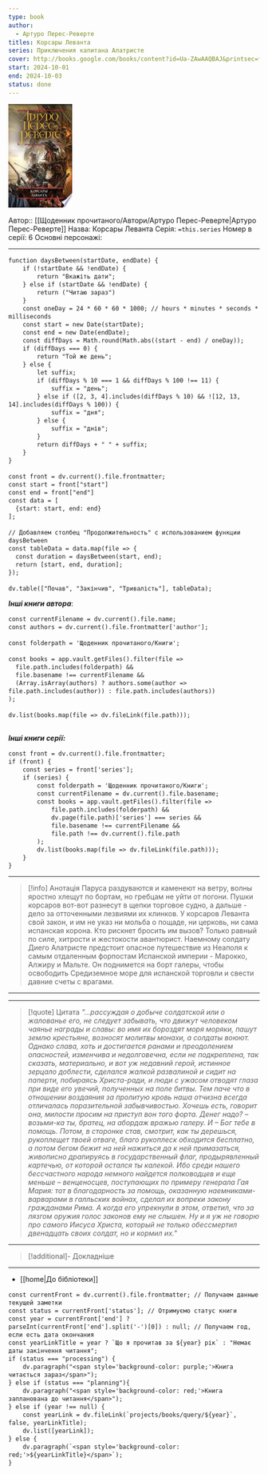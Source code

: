 ```yaml
---
type: book
author:
  - Артуро Перес-Реверте
titles: Корсары Леванта
series: Приключения капитана Алатристе
cover: http://books.google.com/books/content?id=Ua-ZAwAAQBAJ&printsec=frontcover&img=1&zoom=1&edge=curl&source=gbs_api
start: 2024-10-01
end: 2024-10-03
status: done
---
```

![cover|150](media/cover!150-363.jpg)

Автор:: [[Щоденник прочитаного/Автори/Артуро Перес-Реверте|Артуро Перес-Реверте]]
Назва: Корсары Леванта
Серія:  `=this.series`
Номер в серії: 6
Основні персонажі:

---
```dataviewjs
function daysBetween(startDate, endDate) {
	if (!startDate && !endDate) { 
		return "Вкажіть дати"; 
	} else if (startDate && !endDate) {
		return ("Читаю зараз")
	}
	const oneDay = 24 * 60 * 60 * 1000; // hours * minutes * seconds * milliseconds
	const start = new Date(startDate);
	const end = new Date(endDate);
	const diffDays = Math.round(Math.abs((start - end) / oneDay));
	if (diffDays === 0) {
		return "Той же день";   
	} else {
		let suffix;     
	    if (diffDays % 10 === 1 && diffDays % 100 !== 11) {
		    suffix = "день";     
	    } else if ([2, 3, 4].includes(diffDays % 10) && ![12, 13, 14].includes(diffDays % 100)) {
			suffix = "дня";     
		} else {       
			suffix = "днів";     
		}          
		return diffDays + " " + suffix;   
	} 
}  

const front = dv.current().file.frontmatter;
const start = front["start"]
const end = front["end"]
const data = [
  {start: start, end: end}
];

// Добавляем столбец "Продолжительность" с использованием функции daysBetween
const tableData = data.map(file => {
  const duration = daysBetween(start, end);
  return [start, end, duration];
});

dv.table(["Почав", "Закінчив", "Тривалість"], tableData);
```

***Інші книги автора***:
```dataviewjs
const currentFilename = dv.current().file.name;
const authors = dv.current().file.frontmatter['author'];

const folderpath = 'Щоденник прочитаного/Книги';

const books = app.vault.getFiles().filter(file =>
  file.path.includes(folderpath) &&
  file.basename !== currentFilename &&
  (Array.isArray(authors) ? authors.some(author => file.path.includes(author)) : file.path.includes(authors))
);

dv.list(books.map(file => dv.fileLink(file.path)));


```
***Інші книги серії:***
```dataviewjs
const front = dv.current().file.frontmatter;
if (front) {
	const series = front['series'];
	if (series) {
		const folderpath = 'Щоденник прочитаного/Книги';
		const currentFilename = dv.current().file.basename;
		const books = app.vault.getFiles().filter(file =>  
			file.path.includes(folderpath) && 
			dv.page(file.path)['series'] === series && 
			file.basename !== currentFilename &&
			file.path !== dv.current().file.path 
		);
		dv.list(books.map(file => dv.fileLink(file.path)));
	}
}

```

---
>[!info] Анотація
>Паруса раздуваются и каменеют на ветру, волны яростно хлещут по бортам, но гребцам не уйти от погони. Пушки корсаров вот-вот разнесут в щепки торговое судно, а дальше - дело за отточенными лезвиями их клинков. У корсаров Леванта свой закон, и им не указ ни мольба о пощаде, ни церковь, ни сама испанская корона. Кто рискнет бросить им вызов? Только равный по силе, хитрости и жестокости авантюрист.
>Наемному солдату Диего Алатристе предстоит опасное путешествие из Неаполя к самым отдаленным форпостам Испанской империи - Марокко, Алжиру и Мальте. Он поднимется на борт галеры, чтобы освободить Средиземное море для испанской торговли и свести давние счеты с врагами.

___

****
>[!quote] Цитата
>*"...рассуждая о добыче солдатской или о жалованье его, не следует забывать, что движут человеком чаянье награды и славы: во имя их бороздят моря моряки, пашут землю крестьяне, возносят молитвы монахи, а солдаты воюют. Однако слава, хоть и достигается ранами и преодолением опасностей, изменчива и недолговечна, если не подкреплена, так сказать, материально, и вот уж недавний герой, истинное зерцало доблести, сделался жалкой развалиной и сидит на паперти, побираясь Христа-ради, и люди с ужасом отводят глаза при виде его увечий, полученных на поле битвы. Тем паче что в отношении воздаяния за пролитую кровь наша отчизна всегда отличалась поразительной забывчивостью. Хочешь есть, говорит она, милости просим на приступ вон того форта. Денег надо? – возьми-ка ты, братец, на абордаж вражью галеру. И – Бог тебе в помощь. Потом, в сторонке став, смотрит, как ты дерешься, рукоплещет твоей отваге, благо рукоплеск обходится бесплатно, а потом бегом бежит на ней нажиться да к ней примазаться, живописно драпируясь в государственный флаг, продырявленный картечью, от которой остался ты калекой. Ибо среди нашего бессчастного народа немного найдется полководцев и еще меньше – венценосцев, поступающих по примеру генерала Гая Мария: тот в благодарность за помощь, оказанную наемниками-варварами в галльских войнах, сделал их вопреки закону гражданами Рима. А когда его упрекнули в этом, ответил, что за лязгом оружия голос законов ему не слышен. Ну и я уж не говорю про самого Иисуса Христа, который не только обессмертил двенадцать своих солдат, но и кормил их."*

****
>[!additional]- Докладніше

****

- [[home|До бібліотеки]]

```dataviewjs
const currentFront = dv.current().file.frontmatter; // Получаем данные текущей заметки
const status = currentFront['status']; // Отримуємо статус книги
const year = currentFront['end'] ? parseInt(currentFront['end'].split('-')[0]) : null; // Получаем год, если есть дата окончания
const yearLinkTitle = year ? `Що я прочитав за ${year} рік` : "Немає даты закінчення читання";
if (status === "processing") {
	dv.paragraph("<span style='background-color: purple;'>Книга читається зараз</span>");
} else if (status === "planning"){
	dv.paragraph("<span style='background-color: red;'>Книга запланована до читання</span>");
} else if (year !== null) {
	const yearLink = dv.fileLink(`projects/books/query/${year}`, false, yearLinkTitle);
	dv.list([yearLink]);
} else {
	dv.paragraph(`<span style='background-color: red;'>${yearLinkTitle}</span>`);
}
```